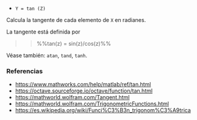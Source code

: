* `Y = tan (Z)`

Calcula la tangente de cada elemento de `X` en radianes.

La tangente está definida por

>> %%tan(z) = sin(z)/cos(z)%%

Véase también: `atan`, `tand`, `tanh`.

### Referencias

* https://www.mathworks.com/help/matlab/ref/tan.html
* https://octave.sourceforge.io/octave/function/tan.html
* https://mathworld.wolfram.com/Tangent.html
* https://mathworld.wolfram.com/TrigonometricFunctions.html
* https://es.wikipedia.org/wiki/Funci%C3%B3n_trigonom%C3%A9trica
